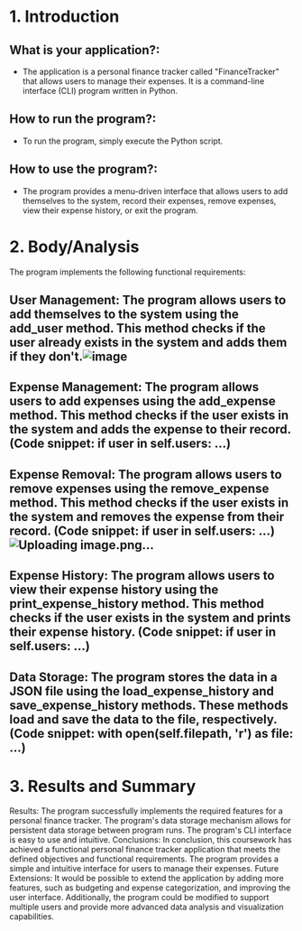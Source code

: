 # 1. Introduction
## What is your application?:
* The application is a personal finance tracker called "FinanceTracker" that allows users to manage their expenses. It is a command-line interface (CLI) program written in Python.
## How to run the program?:
* To run the program, simply execute the Python script.
## How to use the program?:
* The program provides a menu-driven interface that allows users to add themselves to the system, record their expenses, remove expenses, view their expense history, or exit the program.

# 2. Body/Analysis
The program implements the following functional requirements:
## User Management: The program allows users to add themselves to the system using the add_user method. This method checks if the user already exists in the system and adds them if they don't.![image](https://github.com/Sce-Q/Finance-Tracker/assets/157913107/ef6a8298-4f39-4e76-96fc-f8aec1d4fbe0)

## Expense Management: The program allows users to add expenses using the add_expense method. This method checks if the user exists in the system and adds the expense to their record. (Code snippet: if user in self.users: ...)
## Expense Removal: The program allows users to remove expenses using the remove_expense method. This method checks if the user exists in the system and removes the expense from their record. (Code snippet: if user in self.users: ...)![Uploading image.png…]()

## Expense History: The program allows users to view their expense history using the print_expense_history method. This method checks if the user exists in the system and prints their expense history. (Code snippet: if user in self.users: ...)
## Data Storage: The program stores the data in a JSON file using the load_expense_history and save_expense_history methods. These methods load and save the data to the file, respectively. (Code snippet: with open(self.filepath, 'r') as file: ...)

# 3. Results and Summary
Results: The program successfully implements the required features for a personal finance tracker. The program's data storage mechanism allows for persistent data storage between program runs. The program's CLI interface is easy to use and intuitive.
Conclusions: In conclusion, this coursework has achieved a functional personal finance tracker application that meets the defined objectives and functional requirements. The program provides a simple and intuitive interface for users to manage their expenses.
Future Extensions: It would be possible to extend the application by adding more features, such as budgeting and expense categorization, and improving the user interface. Additionally, the program could be modified to support multiple users and provide more advanced data analysis and visualization capabilities.
